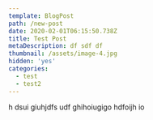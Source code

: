 ```yaml
---
template: BlogPost
path: /new-post
date: 2020-02-01T06:15:50.738Z
title: Test Post
metaDescription: df sdf df
thumbnail: /assets/image-4.jpg
hidden: 'yes'
categories:
  - test
  - test2
---
```

h dsui giuhjdfs udf ghihoiugigo hdfoijh io
